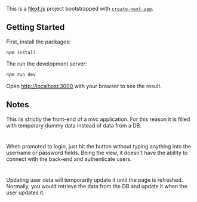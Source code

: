 This is a [Next.js](https://nextjs.org/) project bootstrapped with [`create-next-app`](https://github.com/vercel/next.js/tree/canary/packages/create-next-app).

## Getting Started

First, install the packages:

```
npm install
```

The run the development server:

```bash
npm run dev
```

Open [http://localhost:3000](http://localhost:3000) with your browser to see the result.

## Notes

This iis strictly the front-end of a mvc application. For this reason it is filled with temporary dummy data instead of data from a DB.

#

When promoted to login, just hit the button without typing anything into the username or password fields. Being the view, it doesn't have the ability to connect with the back-end and authenticate users.

#

Updating user data will temporarily update it until the page is refreshed. Normally, you would retrieve the data from the DB and update it when the user updates it.
